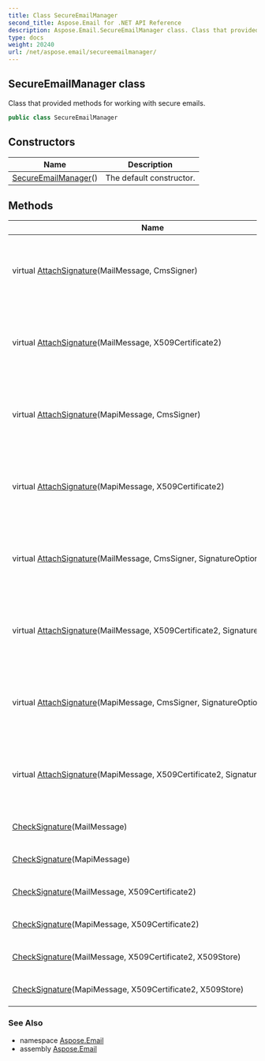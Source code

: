```yaml
---
title: Class SecureEmailManager
second_title: Aspose.Email for .NET API Reference
description: Aspose.Email.SecureEmailManager class. Class that provided methods for working with secure emails
type: docs
weight: 20240
url: /net/aspose.email/secureemailmanager/
---
```

## SecureEmailManager class

Class that provided methods for working with secure emails.

```csharp
public class SecureEmailManager
```

## Constructors

| Name | Description |
| --- | --- |
| [SecureEmailManager](secureemailmanager/)() | The default constructor. |

## Methods

| Name | Description |
| --- | --- |
| virtual [AttachSignature](../../aspose.email/secureemailmanager/attachsignature/#attachsignature)(MailMessage, CmsSigner) | Creates a copy of the specified MailMessage and adds a digital signature to it. |
| virtual [AttachSignature](../../aspose.email/secureemailmanager/attachsignature/#attachsignature_2)(MailMessage, X509Certificate2) | Creates a copy of the specified MailMessage and adds a digital signature to it. |
| virtual [AttachSignature](../../aspose.email/secureemailmanager/attachsignature/#attachsignature_4)(MapiMessage, CmsSigner) | Creates a copy of the specified MapiMessage and adds a digital signature to it. |
| virtual [AttachSignature](../../aspose.email/secureemailmanager/attachsignature/#attachsignature_6)(MapiMessage, X509Certificate2) | Creates a copy of the specified MapiMessage and adds a digital signature to it. |
| virtual [AttachSignature](../../aspose.email/secureemailmanager/attachsignature/#attachsignature_1)(MailMessage, CmsSigner, SignatureOptions) | Creates a copy of the specified MailMessage and adds a digital signature to it. |
| virtual [AttachSignature](../../aspose.email/secureemailmanager/attachsignature/#attachsignature_3)(MailMessage, X509Certificate2, SignatureOptions) | Creates a copy of the specified MailMessage and adds a digital signature to it. |
| virtual [AttachSignature](../../aspose.email/secureemailmanager/attachsignature/#attachsignature_5)(MapiMessage, CmsSigner, SignatureOptions) | Creates a copy of the specified MapiMessage and adds a digital signature to it. |
| virtual [AttachSignature](../../aspose.email/secureemailmanager/attachsignature/#attachsignature_7)(MapiMessage, X509Certificate2, SignatureOptions) | Creates a copy of the specified MapiMessage and adds a digital signature to it. |
| [CheckSignature](../../aspose.email/secureemailmanager/checksignature/#checksignature)(MailMessage) | Checking signature MailMessage. |
| [CheckSignature](../../aspose.email/secureemailmanager/checksignature/#checksignature_3)(MapiMessage) | Checking signature MapiMessage. |
| [CheckSignature](../../aspose.email/secureemailmanager/checksignature/#checksignature_1)(MailMessage, X509Certificate2) | Checking signature MailMessage. |
| [CheckSignature](../../aspose.email/secureemailmanager/checksignature/#checksignature_4)(MapiMessage, X509Certificate2) | Checking signature MapiMessage. |
| [CheckSignature](../../aspose.email/secureemailmanager/checksignature/#checksignature_2)(MailMessage, X509Certificate2, X509Store) | Checking signature MailMessage. |
| [CheckSignature](../../aspose.email/secureemailmanager/checksignature/#checksignature_5)(MapiMessage, X509Certificate2, X509Store) | Checking signature MapiMessage. |

### See Also

* namespace [Aspose.Email](../../aspose.email/)
* assembly [Aspose.Email](../../)


